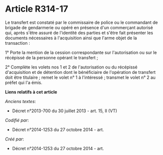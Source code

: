 # Article R314-17

Le transfert est constaté par le commissaire de police ou le commandant de brigade de gendarmerie ou opéré en présence d'un
commerçant autorisé qui, après s'être assuré de l'identité des parties et s'être fait présenter les documents nécessaires à
l'acquisition ainsi que l'arme objet de la transaction :

1° Porte la mention de la cession correspondante sur l'autorisation ou sur le récépissé de la personne opérant le transfert ;

2° Complète les volets nos 1 et 2 de l'autorisation ou du récépissé d'acquisition et de détention dont le bénéficiaire de
l'opération de transfert doit être titulaire ; remet le volet n° 1 à l'intéressé ; transmet le volet n° 2 au préfet qui l'a
émis.

**Liens relatifs à cet article**

_Anciens textes_:

  - Décret n°2013-700 du 30 juillet 2013 - art. 15, II (VT)

_Codifié par_:

  - Décret n°2014-1253 du 27 octobre 2014 - art.

_Créé par_:

  - Décret n°2014-1253 du 27 octobre 2014 - art.

